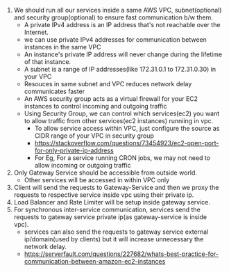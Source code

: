 1. We should run all our services inside a same AWS VPC, subnet(optional) and security group(optional) to ensure fast communication b/w them.
    - A private IPv4 address is an IP address that's not reachable over the Internet. 
    - we can use private IPv4 addresses for communication between instances in the same VPC
    - An instance's private IP address will never change during the lifetime of that instance.
    - A subnet is a range of IP addresses(like 172.31.0.1 to 172.31.0.30) in your VPC
    - Resouces in same subnet and VPC reduces network delay communicates faster 
    - An AWS security group acts as a virtual firewall for your EC2 instances to control incoming and outgoing traffic
    - Using Security Group, we can control which services(ec2) you want to allow traffic from other services(ec2 instances) runniing in vpc.
        - To allow service access within VPC, just configure the source as CIDR range of your VPC in security group
        - https://stackoverflow.com/questions/73454923/ec2-open-port-for-only-private-ip-address
        - For Eg, For a service running CRON jobs, we may not need to allow incoming or outgoing traffic
2. Only Gateway Service should be accessible from outside world.
    - Other services will be accessed in within VPC only
3. Client will send the requests to Gateway-Service and then we proxy the requests to respective service inside vpc using their private ip.
4. Load Balancer and Rate Limiter will be setup inside gateway service.
5. For synchronous inter-service communication, services send the requests to gateway service private ip(as gateway-service is inside vpc).
    - services can also send the requests to gateway service external ip/domain(used by clients) but it will increase unnecessary the network delay.
    - https://serverfault.com/questions/227682/whats-best-practice-for-communication-between-amazon-ec2-instances